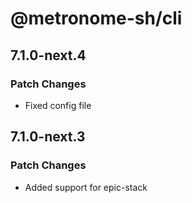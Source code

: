# @metronome-sh/cli

## 7.1.0-next.4

### Patch Changes

- Fixed config file

## 7.1.0-next.3

### Patch Changes

- Added support for epic-stack
